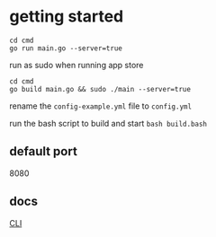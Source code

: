 # getting started


```
cd cmd
go run main.go --server=true
````
run as sudo when running app store
```
cd cmd
go build main.go && sudo ./main --server=true
```


rename the `config-example.yml` file to `config.yml`

run the bash script to build and start
`bash build.bash`

## default port

8080

## docs

[CLI](docs/cli.md)
